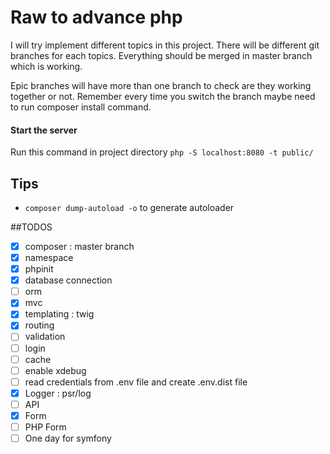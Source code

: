 # Raw to advance php
I will try implement different topics in this project. There will be different git branches for each topics. Everything should be merged in master branch which is working. 

Epic branches will have  more than one branch to check are they working together or not. Remember every time you switch the branch maybe need to run composer install command.  

#### Start the server 
Run this command in project directory `php -S localhost:8080 -t public/`

## Tips 
* `composer dump-autoload -o` to generate autoloader 

##TODOS
- [X] composer : master branch 
- [X] namespace   
- [X] phpinit
- [X] database connection 
- [ ] orm  
- [X] mvc  
- [X] templating : twig   
- [X] routing   
- [ ] validation   
- [ ] login    
- [ ] cache    
- [ ] enable xdebug 
- [ ] read credentials from .env file and create .env.dist file 
- [X] Logger : psr/log 
- [ ] API
- [X] Form
- [ ] PHP Form
- [ ] One day for symfony 